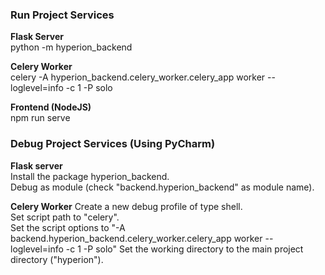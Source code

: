 ### Run Project Services
**Flask Server**  
python -m hyperion_backend  
  
**Celery Worker**  
celery -A hyperion_backend.celery_worker.celery_app worker --loglevel=info -c 1 -P solo  

**Frontend (NodeJS)**  
npm run serve  

### Debug Project Services (Using PyCharm)  
**Flask server**  
Install the package hyperion_backend.  
Debug as module (check "backend.hyperion_backend" as module name).  

**Celery Worker**
Create a new debug profile of type shell.  
Set script path to "celery".  
Set the script options to "-A backend.hyperion_backend.celery_worker.celery_app worker --loglevel=info -c 1 -P solo"
Set the working directory to the main project directory ("hyperion").  